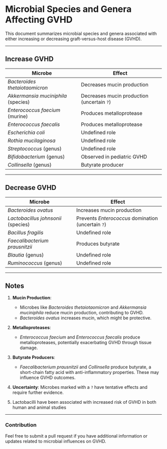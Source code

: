 # Microbial Species and Genera Affecting GVHD

This document summarizes microbial species and genera associated with either increasing or decreasing graft-versus-host disease (GVHD).

---

## Increase GVHD

| **Microbe**                        | **Effect**                                     |
|------------------------------------|-----------------------------------------------|
| *Bacteroides thetaiotaomicron*     | Decreases mucin production                    |
| *Akkermansia muciniphila* (species)| Decreases mucin production (uncertain `?`)    |
| *Enterococcus faecium* (murine)    | Produces metalloprotease                      |
| *Enterococcus faecalis*            | Produces metalloprotease                      |
| *Escherichia coli*                 | Undefined role                                |
| *Rothia mucilaginosa*              | Undefined role                                |
| *Streptococcus* (genus)            | Undefined role                                |
| *Bifidobacterium* (genus)          | Observed in pediatric GVHD                    |
| *Collinsella* (genus)              | Butyrate producer                             |

---

## Decrease GVHD

| **Microbe**                        | **Effect**                                     |
|------------------------------------|-----------------------------------------------|
| *Bacteroides ovatus*               | Increases mucin production                    |
| *Lactobacillus johnsonii* (species)| Prevents *Enterococcus* domination (uncertain `?`) |
| *Bacillus fragilis*                | Undefined role                                |
| *Faecalibacterium prausnitzii*     | Produces butyrate                             |
| *Blautia* (genus)                  | Undefined role                                |
| *Ruminococcus* (genus)             | Undefined role                                |

---

## Notes
1. **Mucin Production**:
   - Microbes like *Bacteroides thetaiotaomicron* and *Akkermansia muciniphila* reduce mucin production, contributing to GVHD.
   - *Bacteroides ovatus* increases mucin, which might be protective.

2. **Metalloproteases**:
   - *Enterococcus faecium* and *Enterococcus faecalis* produce metalloproteases, potentially exacerbating GVHD through tissue damage.

3. **Butyrate Producers**:
   - *Faecalibacterium prausnitzii* and *Collinsella* produce butyrate, a short-chain fatty acid with anti-inflammatory properties. These may influence GVHD outcomes.

4. **Uncertainty**: Microbes marked with a `?` have tentative effects and require further evidence.
5. Lactobacilli have been associated with increased risk of GVHD in both human and animal studies

---

### Contribution
Feel free to submit a pull request if you have additional information or updates related to microbial influences on GVHD.
